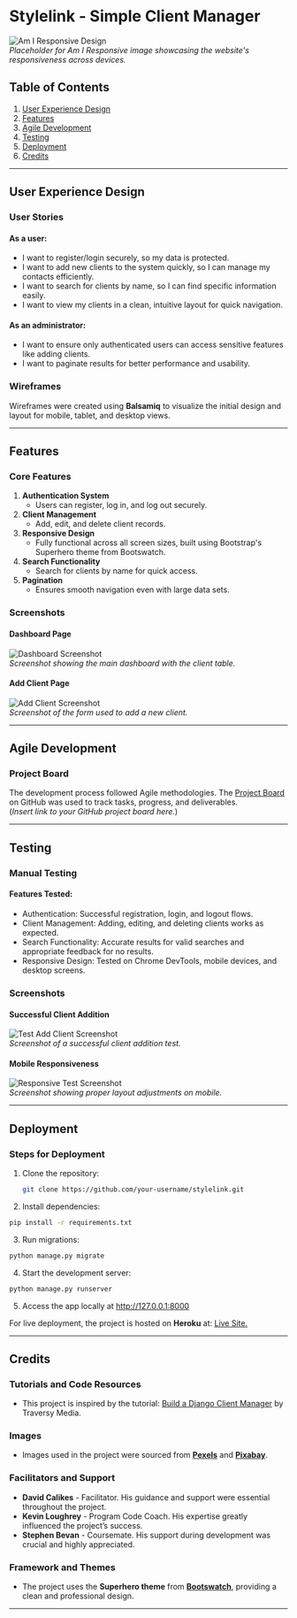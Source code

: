 # Stylelink - Simple Client Manager

![Am I Responsive Design](#)  
*Placeholder for Am I Responsive image showcasing the website's responsiveness across devices.*

## Table of Contents
1. [User Experience Design](#user-experience-design)
2. [Features](#features)
3. [Agile Development](#agile-development)
4. [Testing](#testing)
5. [Deployment](#deployment)
6. [Credits](#credits)

---

## User Experience Design

### User Stories
#### As a user:
- I want to register/login securely, so my data is protected.
- I want to add new clients to the system quickly, so I can manage my contacts efficiently.
- I want to search for clients by name, so I can find specific information easily.
- I want to view my clients in a clean, intuitive layout for quick navigation.

#### As an administrator:
- I want to ensure only authenticated users can access sensitive features like adding clients.
- I want to paginate results for better performance and usability.

### Wireframes
Wireframes were created using **Balsamiq** to visualize the initial design and layout for mobile, tablet, and desktop views.

---

## Features

### Core Features
1. **Authentication System**  
   - Users can register, log in, and log out securely.
2. **Client Management**  
   - Add, edit, and delete client records.
3. **Responsive Design**  
   - Fully functional across all screen sizes, built using Bootstrap's Superhero theme from Bootswatch.
4. **Search Functionality**  
   - Search for clients by name for quick access.
5. **Pagination**  
   - Ensures smooth navigation even with large data sets.

### Screenshots
#### Dashboard Page
![Dashboard Screenshot](#)  
*Screenshot showing the main dashboard with the client table.*

#### Add Client Page
![Add Client Screenshot](#)  
*Screenshot of the form used to add a new client.*

---

## Agile Development

### Project Board
The development process followed Agile methodologies. The [Project Board](#) on GitHub was used to track tasks, progress, and deliverables.  
(*Insert link to your GitHub project board here.*)

---

## Testing

### Manual Testing
#### Features Tested:
- Authentication: Successful registration, login, and logout flows.
- Client Management: Adding, editing, and deleting clients works as expected.
- Search Functionality: Accurate results for valid searches and appropriate feedback for no results.
- Responsive Design: Tested on Chrome DevTools, mobile devices, and desktop screens.

### Screenshots
#### Successful Client Addition
![Test Add Client Screenshot](#)  
*Screenshot of a successful client addition test.*

#### Mobile Responsiveness
![Responsive Test Screenshot](#)  
*Screenshot showing proper layout adjustments on mobile.*

---

## Deployment

### Steps for Deployment
1. Clone the repository:
   ```bash
   git clone https://github.com/your-username/stylelink.git
   ```

2. Install dependencies:
  ```bash
  pip install -r requirements.txt
  ```

3.	Run migrations:
  ```bash
  python manage.py migrate
  ```

4. Start the development server:
  ```bash
  python manage.py runserver
  ```
5. Access the app locally at http://127.0.0.1:8000

For live deployment, the project is hosted on **Heroku** at: [Live Site.](#)

---

## Credits

### Tutorials and Code Resources
- This project is inspired by the tutorial: [Build a Django Client Manager](https://www.youtube.com/watch?v=pqWyUAT38e0) by Traversy Media.

### Images
- Images used in the project were sourced from **[Pexels](https://www.pexels.com)** and **[Pixabay](https://pixabay.com)**.

### Facilitators and Support
- **David Calikes** - Facilitator. His guidance and support were essential throughout the project.
- **Kevin Loughrey** - Program Code Coach. His expertise greatly influenced the project’s success.
- **Stephen Bevan** - Coursemate. His support during development was crucial and highly appreciated.

### Framework and Themes
- The project uses the **Superhero theme** from **[Bootswatch](https://bootswatch.com)**, providing a clean and professional design.

---